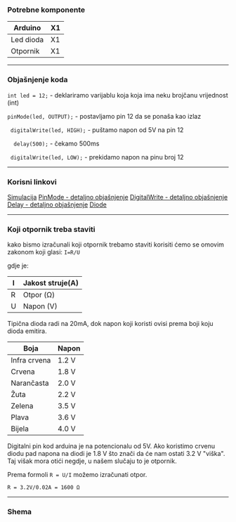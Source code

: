 ### Potrebne komponente

|  Arduino |  X1 |
| ------------ | ------------ |
| Led dioda  |  X1 |
|  Otpornik | X1  |

------------


### Objašnjenje koda

`int led = 12;`  - deklariramo varijablu koja koja ima neku brojčanu vrijednost (int)

`pinMode(led, OUTPUT);` - postavljamo pin 12 da se ponaša kao izlaz

` digitalWrite(led, HIGH);` - puštamo napon od 5V na pin 12

`  delay(500);` - čekamo 500ms

` digitalWrite(led, LOW);` - prekidamo napon na pinu broj 12



------------

###  Korisni linkovi
[Simulacija](https://wokwi.com/projects/340245559319200339 "Simulacija")
[PinMode - detaljno objašnjenje](https://www.arduino.cc/reference/en/language/functions/digital-io/pinmode/ "Dokumentacija")
[DigitalWrite - detaljno objašnjenje](https://www.arduino.cc/reference/en/language/functions/digital-io/digitalwrite/ "DigitalWrite detaljno objašnjenje")
[Delay - detaljno objašnjenje](https://www.arduino.cc/reference/en/language/functions/time/delay/ "Delay detaljno objašnjenje")
[Diode](https://www.electronics-tutorials.ws/diode/diode_8.html "Diode")

------------

### Koji otpornik treba staviti

kako bismo izračunali koji otpornik trebamo staviti korisiti ćemo se omovim zakonom koji glasi: `I=R/U`

gdje je:

| I  | Jakost struje(A) |
| ------------ | ------------ |
| R  | Otpor (Ω)  |
| U  | Napon (V)  |

Tipična dioda radi na 20mA, dok napon koji koristi ovisi prema boji koju dioda emitira.

|  Boja | Napon  |
| ------------ | ------------ |
| Infra crvena  | 1.2 V  |
| Crvena  |  1.8 V |
|  Narančasta | 2.0 V  |
| Žuta  |  2.2 V |
|  Zelena |  3.5 V |
|  Plava | 3.6 V |
|  Bijela |  4.0 V |

Digitalni pin kod arduina je na potencionalu od 5V.
Ako koristimo crvenu diodu pad napona na diodi je 1.8 V što znači da će nam ostati 3.2 V "viška". Taj višak mora otići negdje, u našem slučaju to je otpornik.

Prema formoli `R = U/I` možemo izračunati otpor.

`R = 3.2V/0.02A = 1600 Ω`

------------

### Shema










